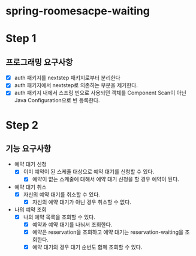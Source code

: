 # spring-roomesacpe-waiting

# Step 1
## 프로그래밍 요구사항
- [x] auth 패키지를 nextstep 패키지로부터 분리한다
- [x] auth 패키지에서 nextstep로 의존하는 부분을 제거한다.
- [x] auth 패키지 내에서 스프링 빈으로 사용되던 객체를 Component Scan이 아닌 Java Configuration으로 빈 등록한다.

# Step 2
## 기능 요구사항
- 예약 대기 신청
     - [x] 이미 예약이 된 스케줄 대상으로 예약 대기를 신청할 수 있다.
        - [x] 예약이 없는 스케줄에 대해서 예약 대기 신청을 할 경우 예약이 된다.
- 예약 대기 취소
    - [x] 자신의 예약 대기를 취소할 수 있다.
      - [x] 자신의 예약 대기가 아닌 경우 취소할 수 없다.
- 나의 예약 조회
    - [x] 나의 예약 목록을 조회할 수 있다.
      - [x] 예약과 예약 대기를 나눠서 조회한다.
      - [x] 예약은 reservation을 조회하고 예약 대기는 reservation-waiting을 조회한다.
      - [x] 예약 대기의 경우 대기 순번도 함께 조회할 수 있다.